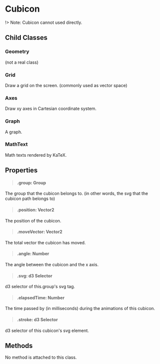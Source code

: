# Cubicon

!> Note: Cubicon cannot used directly.

## Child Classes

### Geometry

(not a real class)

### Grid

Draw a grid on the screen. (commonly used as vector space)

### Axes

Draw xy axes in Cartesian coordinate system.

### Graph

A graph.

### MathText

Math texts rendered by KaTeX.

## Properties

> #### .group: Group

The group that the cubicon belongs to. (in other words, the svg that the cubicon path belongs to)

> #### .position: Vector2

The position of the cubicon.

> #### .moveVector: Vector2

The total vector the cubicon has moved.

> #### .angle: Number

The angle between the cubicon and the x axis.

> #### .svg: d3 Selector

d3 selector of this.group's svg tag.

> #### .elapsedTime: Number

The time passed by (in milliseconds) during the animations of this cubicon.

> #### .stroke: d3 Selector

d3 selector of this cubicon's svg element.

## Methods

No method is attached to this class.

